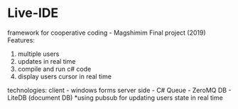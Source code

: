 # Live-IDE
framework for cooperative coding - Magshimim Final project (2019)
Features:
1. multiple users
2. updates in real time
3. compile and run c# code
4. display users cursor in real time
 
 
 technologies:
 client - windows forms
 server side - C#
 Queue - ZeroMQ
 DB - LiteDB (document DB)
 *using pubsub for updating users state in real time 
